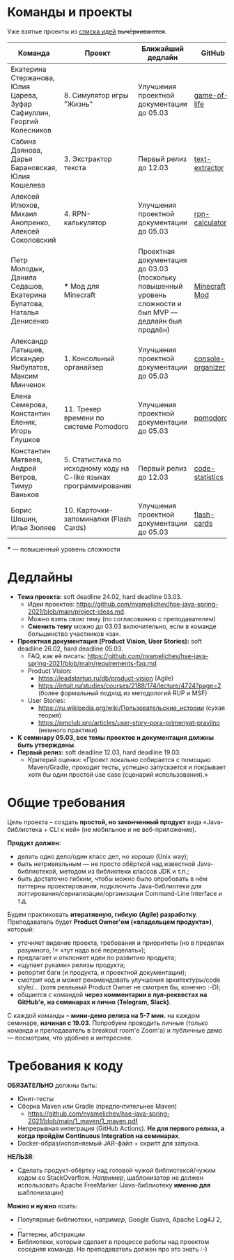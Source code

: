 Команды и проекты
=================

Уже взятые проекты из [списка идей](https://github.com/nvamelichev/hse-java-spring-2021/blob/main/project-ideas.md) ~~вычёркиваются~~.

| Команда | Проект | Ближайший дедлайн | GitHub |
| ------- | ------ | ----------------- | ------ |
| Екатерина Стержанова, <br> Юлия Царева, <br> Зуфар Сафиуллин, <br> Георгий Колесников | 8. Симулятор игры "Жизнь" | Улучшения проектной документации до 05.03 | [game-of-life](https://github.com/yutsareva/game-of-life) |
| Сабина Даянова, <br> Дарья Барановская, <br> Юлия Кошелева | 3. Экстрактор текста | Первый релиз до 12.03 | [text-extractor](https://github.com/sabinadayanova/text-extractor) |
| Алексей Илюхов, <br> Михаил Анопренко, <br> Алексей Соколовский | 4. RPN-калькулятор | Улучшения проектной документации до 05.03 | [rpn-calculator](https://github.com/livace/rpn-calculator) |
| Петр Молодык, <br> Данила Седашов, <br> Екатерина Булатова, <br> Наталья Денисенко | **\*** Мод для Minecraft | Проектная документация до 03.03 (поскольку повышенный уровень сложности и был MVP &mdash; дедлайн был продлён) | [Minecraft Mod](https://github.com/pmolodyk/MinecraftFabricMod) |
| Александр Латышев, <br> Искандер Ямбулатов, <br> Максим Минченок | 1. Консольный органайзер | Улучшения проектной документации до 05.03 | [console-organizer](https://github.com/hypersousage/console-organizer) |
| Елена Семерова, <br> Константин Еленик, <br> Игорь Глушков | 11. Трекер времени по системе Pomodoro | Улучшения проектной документации до 05.03 | [pomodoros](https://github.com/igoroogle/pomodoros) |
| Константин Матвеев, <br> Андрей Ветров, <br> Тимур Ваньков | 5. Статистика по исходному коду на C-like языках программирования | Первый релиз до 12.03 | [code-statistics](https://github.com/vetand/code-statistics) |
| Борис Шошин, <br> Илья Зюляев | 10. Карточки-запоминалки (Flash Cards) | Улучшения проектной документации до 05.03 | [flash-cards](https://github.com/ilya2204/flash-cards) |

**\*** &mdash; повышенный уровень сложности

Дедлайны
=================
- **Тема проекта:** soft deadline 24.02, hard deadline 03.03.
  - Идеи проектов: https://github.com/nvamelichev/hse-java-spring-2021/blob/main/project-ideas.md.
  - Можно взять свою тему (по согласованию с преподавателем)
  - **Сменить тему** можно до 03.03 включительно, если в команде большинство участников «за».
- **Проектная документация (Product Vision, User Stories):** soft deadline 26.02, hard deadline 05.03.
  - FAQ, как её писать: https://github.com/nvamelichev/hse-java-spring-2021/blob/main/requirements-faq.md
  - Product Vision:
    - https://leadstartup.ru/db/product-vision (Agile)
    - https://intuit.ru/studies/courses/2188/174/lecture/4724?page=2 (более формальный подход из методологий RUP и MSF)
  - User Stories:
    - https://ru.wikipedia.org/wiki/Пользовательские_истории (сухая теория)
    - https://pmclub.pro/articles/user-story-pora-primenyat-pravilno (немного практики)
- **К семинару 05.03, все темы проектов и документация должны быть утверждены**.
- **Первый релиз:** soft deadline 12.03, hard deadline 19.03.
  - Критерий оценки: «Проект локально собирается с помощью Maven/Gradle, проходит тесты, успешно запускается и покрывает хотя бы один простой use case (сценарий использования).»

Общие требования
================
Цель проекта – создать **простой, но законченный продукт** вида «Java-библиотека + CLI к ней» (не мобильное и не веб-приложение).

**Продукт должен**:
  * делать одно дело/один класс дел, но хорошо (Unix way);
  * быть нетривиальным — не просто обёрткой над известной Java-библиотекой, методом из библиотеки классов JDK и т.п.;
  * быть достаточно гибким, чтобы можно было опробовать в нём паттерны проектирования, подключить Java-библиотеки для логгирования/сериализации/организации Command-Line Interface и т.д.

Будем практиковать **итеративную, гибкую (Agile) разработку**. Преподаватель будет **Product Owner'ом («владельцем продукта»)**, который:
* уточняет видение проекта, требования и приоритеты (но в пределах разумного, != «тут надо всё переделать»);
* предлагает и отклоняет идеи по развитию продукта;
* «щупает руками» релизы продукта;
* репортит баги (и продукта, и проектной документации);
* смотрит код и может рекомендовать улучшения архитектуры/code style/... (хотя реальный Product Owner не смотрел бы, конечно :-D);
* общается с командой **через комментарии в пул-реквестах на GitHub'е, на семинарах и лично (Telegram, Slack)**.

С каждой команды – **мини-демо релиза на 5-7 мин.** на каждом семинаре, **начиная с 19.03**. Попробуем проводить личные (только команда и преподаватель в breakout room'е Zoom'а) и публичные демо &mdash; посмотрим, что удобнее и интереснее.

Требования к коду
=================

**ОБЯЗАТЕЛЬНО** должны быть:
  * Юнит-тесты
  * Сборка Maven или Gradle (предпочтительнее Maven)
    * https://github.com/nvamelichev/hse-java-spring-2021/blob/main/1_maven/1_maven.pdf
  * Непрерывная интеграция (GitHub Actions). **Не для первого релиза, а когда пройдём Continuous Integration на семинарах**.
  * Docker-образ/исполняемый JAR-файл + скрипт для запуска.

**НЕЛЬЗЯ**:
  * Сделать продукт-обёртку над готовой чужой библиотекой/чужим кодом со StackOverflow. *Например*, шаблонизатор не должен использовать Apache FreeMarker (Java-библиотеку **именно для** шаблонизации)

**Можно и нужно** юзать:
  * Популярные библиотеки, *например*, Google Guava, Apache Log4J 2, &hellip;
  * Паттерны, абстракции
  * Библиотеки, которые сделает в процессе работы над проектом соседняя команда. Но преподаватель должен про это знать :-)
